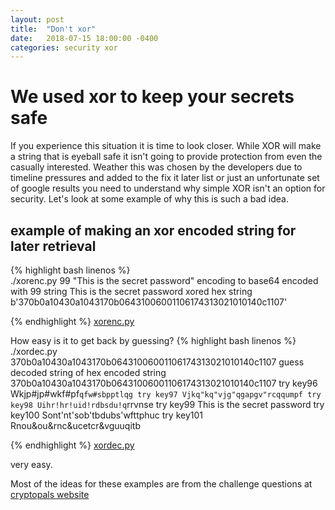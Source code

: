 ```yaml
---
layout: post
title:  "Don't xor"
date:   2018-07-15 18:00:00 -0400
categories: security xor
---
```


# We used xor to keep your secrets safe
If you experience this situation it is time to look closer.  While XOR will make a string that is eyeball safe it isn't going to provide protection from even the casually interested.  Weather this was chosen by the developers due to timeline pressures and added to the fix it later list or just an unfortunate set of google results you need to understand why simple XOR isn't an option for security.  Let's look at some example of why this is such a bad idea.

## example of making an xor encoded string for later retrieval
{% highlight bash linenos %}	
./xorenc.py 99 "This is the secret password"
encoding to base64 encoded with 99 string This is the secret password
xored hex string b'370b0a10430a1043170b06431006001106174313021010140c1107'

{% endhighlight %}
[xorenc.py](https://github.com/aunfl0w/experiments/blob/master/python/xorenc.py)

How easy is it to get back by guessing?
{% highlight bash linenos %}	
./xordec.py 370b0a10430a1043170b06431006001106174313021010140c1107
guess decoded string of hex encoded string 370b0a10430a1043170b06431006001106174313021010140c1107
try key96
Wkjp#jp#wkf#pf`qfw#sbpptlqg
try key97
Vjkq"kq"vjg"qgapgv"rcqqumpf
try key98
Uihr!hr!uid!rdbsdu!q`rrvnse
try key99
This is the secret password
try key100
Sont'nt'sob'tbdubs'wfttphuc
try key101
Rnou&ou&rnc&ucetcr&vguuqitb

{% endhighlight %}
[xordec.py](https://github.com/aunfl0w/experiments/blob/master/python/xordec.py)

very easy.



Most of the ideas for these examples are from the challenge questions at [cryptopals website](http://cryptopals.com/)
